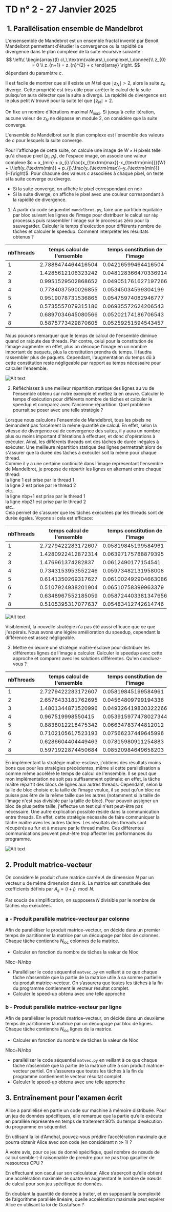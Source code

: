 # TD n° 2 - 27 Janvier 2025

##  1. Parallélisation ensemble de Mandelbrot

L'ensensemble de Mandebrot est un ensemble fractal inventé par Benoit Mandelbrot permettant d'étudier la convergence ou la rapidité de divergence dans le plan complexe de la suite récursive suivante :
$$
\left\{
\begin{array}{l}
    c\,\,\textrm{valeurs\,\,complexe\,\,donnée}\\
    z_{0} = 0 \\
    z_{n+1} = z_{n}^{2} + c
\end{array}
\right.
$$
dépendant du paramètre $c$.

Il est facile de montrer que si il existe un $N$ tel que $\mid z_{N} \mid > 2$, alors la suite $z_{n}$ diverge. Cette propriété est très utile pour arrêter le calcul de la suite puisqu'on aura détecter que la suite a divergé. La rapidité de divergence est le plus petit $N$ trouvé pour la suite tel que $\mid z_{N} \mid > 2$.

On fixe un nombre d'itérations maximal $N_{\textrm{max}}$. Si jusqu'à cette itération, aucune valeur de $z_{N}$ ne dépasse en module 2, on considère que la suite converge.

L'ensemble de Mandelbrot sur le plan complexe est l'ensemble des valeurs de $c$ pour lesquels la suite converge.

Pour l'affichage de cette suite, on calcule une image de $W\times H$ pixels telle qu'à chaque pixel $(p_{i},p_{j})$, de l'espace image, on associe une valeur complexe  $c = x_{min} + p_{i}.\frac{x_{\textrm{max}}-x_{\textrm{min}}}{W} + i.\left(y_{\textrm{min}} + p_{j}.\frac{y_{\textrm{max}}-y_{\textrm{min}}}{H}\right)$. Pour chacune des valeurs $c$ associées à chaque pixel, on teste si la suite converge ou diverge.

- Si la suite converge, on affiche le pixel correspondant en noir
- Si la suite diverge, on affiche le pixel avec une couleur correspondant à la rapidité de divergence.

1. À partir du code séquentiel `mandelbrot.py`, faire une partition équitable par bloc suivant les lignes de l'image pour distribuer le calcul sur `nbp` processus  puis rassembler l'image sur le processus zéro pour la sauvegarder. Calculer le temps d'exécution pour différents nombre de tâches et calculer le speedup. Comment interpréter les résultats obtenus ?  

 nbThreads | temps calcul de l'ensemble | temps constitution de l'image
 ----------|----------------------------|------------------------------
  1        | 2.7888474464416504         | 0.04216599464416504
  2        | 1.4285612106323242         | 0.048128366470336914
  3        | 0.9951529502868652         | 0.049051761627197266
  4        | 0.7784037590026855         | 0.05345034599304199
  5        | 0.9519078731536865         | 0.05475974082946777
  6        | 0.5735557079315186         | 0.06935572624206543
  7        | 0.6897034645080566         | 0.05202174186706543
  8        | 0.5875773429870605         | 0.05259251594543457  

Nous pouvons remarquer que le temps de calcul de l'ensemble diminue quand on rajoute des threads. Par contre, celui pour la constitution de l'image augmente: en effet, plus on découpe l'image en un nombre important de paquets, plus la constitution prendra du temps. Il faudra rassembler plus de paquets. Cependant, l'augmentation du temps dû à cette constitution reste négligeable par rapport au temps nécessaire pour calculer l'ensemble.  

![Alt text](https://github.com/thaddee95/OS02-MORGAND-Thaddee/blob/main/travaux_diriges/tp2/images/Mandelbrot_Q1.png)

2. Réfléchissez à une meilleur répartition statique des lignes au vu de l'ensemble obtenu sur notre exemple et mettez la en œuvre. Calculer le temps d'exécution pour différents nombre de tâches et calculer le speedup et comparez avec l'ancienne répartition. Quel problème pourrait se poser avec une telle stratégie ?  

Lorsque nous calculons l'ensemble de Mandelbrot, tous les pixels ne demandent pas forcément la même quantité de calcul. En effet, selon la vitesse de divergence ou de convergence des suites, il y aura un nombre plus ou moins important d'itérations à effectuer, et donc d'opérations à exécuter. Ainsi, les différents threads ont des tâches de durée inégales à exécuter. Une meilleure répartition statique des lignes permettrait alors de s'assurer que la durée des tâches à exécuter soit la même pour chaque thread.  
Comme il y a une certaine continuité dans l'image représentant l'ensemble de Mandelbrot, je propose de répartir les lignes en alternant entre chaque thread:  
la ligne 1 est prise par le thread 1  
la ligne 2 est prise par le thread 2  
etc..  
la ligne nbp+1 est prise par le thread 1  
la ligne nbp21 est prise par le thread 2  
etc..  
Cela permet de s'assurer que les tâches exécutées par les threads sont de durée égales. Voyons si cela est efficace:  

 nbThreads | temps calcul de l'ensemble | temps constitution de l'image
 ----------|----------------------------|------------------------------
  1        | 2.7279422283172607         | 0.05819845199584961
  2        | 1.4280922412872314         | 0.06397175788879395
  3        | 1.476961374282837          | 0.0612490177154541
  4        | 0.7343153953552246         | 0.05973482131958008
  5        | 0.6141350269317627         | 0.061002492904663086
  6        | 0.5107924938201904         | 0.06510758399963379
  7        | 0.6348967552185059         | 0.058724403381347656
  8        | 0.5105395317077637         | 0.05483412742614746

![Alt text](https://github.com/thaddee95/OS02-MORGAND-Thaddee/blob/main/travaux_diriges/tp2/images/Mandelbrot_Q2.png)  

Visiblement, la nouvelle stratégie n'a pas été aussi efficace que ce que j'espérais. Nous avons une légère amélioration du speedup, cependant la différence est assez négligeable.  

3. Mettre en œuvre une stratégie maître-esclave pour distribuer les différentes lignes de l'image à calculer. Calculer le speedup avec cette approche et comparez  avec les solutions différentes. Qu'en concluez-vous ?  

 nbThreads | temps calcul de l'ensemble | temps constitution de l'image
 ----------|----------------------------|------------------------------
  1        | 2.7279422283172607         | 0.05819845199584961
  2        | 2.6576433181762695         | 0.04564809799194336
  3        | 1.4801344871520996         | 0.049326419830322266
  4        | 0.967519998550415          | 0.053915977478027344
  5        | 0.8838012218475342         | 0.06634783744812012
  6        | 0.7102105617523193         | 0.07566237449645996
  7        | 0.6286604404449463         | 0.07815980911254883
  8        | 0.5971922874450684         | 0.08520984649658203  

En implémentant la stratégie maître-esclave, j'obtiens des résultats moins bons que pour les stratégies précédentes, même si cette parallélisation a comme même accéléré le temps de calcul de l'ensemble. Il se peut que mon implémentation ne soit pas suffisamment optimale: en effet, la tâche maître répartit des blocs de lignes aux autres threads. Cependant, selon la taille de bloc choisie et la taille de l'image voulue, il se peut qu'un bloc ne puisse pas être de la même taille que les autres (notamment si la taille de l'image n'est pas divisible par la taille de bloc). Pour pouvoir assigner un bloc de plus petite taille, j'effectue un test qui n'est peut-être pas nécessaire.
Une autre explication possible réside dans la communication entre threads. En effet, cette stratégie nécessite de faire communiquer la tâche maître avec les autres tâches. Les résultats des threads sont récupérés au fur et à mesure par le thread maître. Ces différentes communications peuvent peut-être trop affecter les performances du programme.

![Alt text](https://github.com/thaddee95/OS02-MORGAND-Thaddee/blob/main/travaux_diriges/tp2/images/Mandelbrot_Q3.png)

## 2. Produit matrice-vecteur

On considère le produit d'une matrice carrée $A$ de dimension $N$ par un vecteur $u$ de même dimension dans $\mathbb{R}$. La matrice est constituée des cœfficients définis par $A_{ij} = (i+j) \mod N$. 

Par soucis de simplification, on supposera $N$ divisible par le nombre de tâches `nbp` exécutées.

### a - Produit parallèle matrice-vecteur par colonne

Afin de paralléliser le produit matrice–vecteur, on décide dans un premier temps de partitionner la matrice par un découpage par bloc de colonnes. Chaque tâche contiendra $N_{\textrm{loc}}$ colonnes de la matrice. 

- Calculer en fonction du nombre de tâches la valeur de Nloc

Nloc=N/nbp
  
- Paralléliser le code séquentiel `matvec.py` en veillant à ce que chaque tâche n’assemble que la partie de la matrice utile à sa somme partielle du produit matrice-vecteur. On s’assurera que toutes les tâches à la fin du programme contiennent le vecteur résultat complet.
- Calculer le speed-up obtenu avec une telle approche

### b - Produit parallèle matrice-vecteur par ligne

Afin de paralléliser le produit matrice–vecteur, on décide dans un deuxième temps de partitionner la matrice par un découpage par bloc de lignes. Chaque tâche contiendra $N_{\textrm{loc}}$ lignes de la matrice.

- Calculer en fonction du nombre de tâches la valeur de Nloc

Nloc=N/nbp
  
- paralléliser le code séquentiel `matvec.py` en veillant à ce que chaque tâche n’assemble que la partie de la matrice utile à son produit matrice-vecteur partiel. On s’assurera que toutes les tâches à la fin du programme contiennent le vecteur résultat complet.
- Calculer le speed-up obtenu avec une telle approche

## 3. Entraînement pour l'examen écrit

Alice a parallélisé en partie un code sur machine à mémoire distribuée. Pour un jeu de données spécifiques, elle remarque que la partie qu’elle exécute en parallèle représente en temps de traitement 90% du temps d’exécution du programme en séquentiel.

En utilisant la loi d’Amdhal, pouvez-vous prédire l’accélération maximale que pourra obtenir Alice avec son code (en considérant n ≫ 1) ?

À votre avis, pour ce jeu de donné spécifique, quel nombre de nœuds de calcul semble-t-il raisonnable de prendre pour ne pas trop gaspiller de ressources CPU ?

En effectuant son cacul sur son calculateur, Alice s’aperçoit qu’elle obtient une accélération maximale de quatre en augmentant le nombre de nœuds de calcul pour son jeu spécifique de données.

En doublant la quantité de donnée à traiter, et en supposant la complexité de l’algorithme parallèle linéaire, quelle accélération maximale peut espérer Alice en utilisant la loi de Gustafson ?

